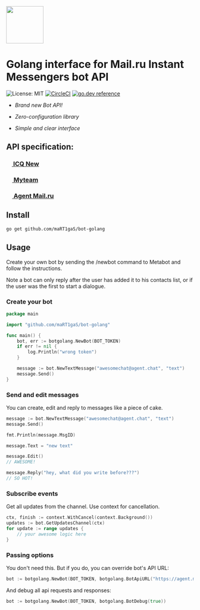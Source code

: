 <img src="https://github.com/mail-ru-im/bot-python/blob/master/logo.png" width="100" height="100">

# Golang interface for Mail.ru Instant Messengers bot API
![License: MIT](https://img.shields.io/badge/License-MIT-blue.svg)
[![CircleCI](https://circleci.com/gh/mail-ru-im/bot-golang.svg?style=svg)](https://circleci.com/gh/mail-ru-im/bot-golang)
[![go.dev reference](https://img.shields.io/badge/go.dev-reference-007d9c?logo=go&logoColor=white&style=flat)](https://pkg.go.dev/github.com/maRT1gaS/bot-golang)

 - *Brand new Bot API!*

 - *Zero-configuration library*

 - *Simple and clear interface*

## API specification:
### [<img src="https://icq.com/cached/img/landing/icon_and_192.png" width="15"> ICQ New ](https://icq.com/botapi/)
### [<img src="https://is3-ssl.mzstatic.com/image/thumb/Purple123/v4/e8/4f/1b/e84f1b57-206f-7750-ac5a-27f93ff4a0d8/icons-bundle.png/460x0w.png" width="16"> Myteam ](https://myteam.mail.ru/botapi/)

### [<img src="https://agent.mail.ru/img/agent2014/common/2x/button_logo.png" width="16"> Agent Mail.ru](https://agent.mail.ru/botapi/) 

## Install
```bash
go get github.com/maRT1gaS/bot-golang
```

## Usage

Create your own bot by sending the /newbot command to Metabot and follow the instructions.

Note a bot can only reply after the user has added it to his contacts list, or if the user was the first to start a dialogue.

### Create your bot

```go
package main

import "github.com/maRT1gaS/bot-golang"

func main() {
    bot, err := botgolang.NewBot(BOT_TOKEN)
    if err != nil {
        log.Println("wrong token")
    }

    message := bot.NewTextMessage("awesomechat@agent.chat", "text")
    message.Send()
}
```

### Send and edit messages

You can create, edit and reply to messages like a piece of cake.

```go
message := bot.NewTextMessage("awesomechat@agent.chat", "text")
message.Send()

fmt.Println(message.MsgID)

message.Text = "new text"

message.Edit()
// AWESOME!

message.Reply("hey, what did you write before???")
// SO HOT!
```

### Subscribe events

Get all updates from the channel. Use context for cancellation.

```go
ctx, finish := context.WithCancel(context.Background())
updates := bot.GetUpdatesChannel(ctx)
for update := range updates {
	// your awesome logic here
}
```

### Passing options

You don't need this.
But if you do, you can override bot's API URL:

```go
bot := botgolang.NewBot(BOT_TOKEN, botgolang.BotApiURL("https://agent.mail.ru/bot/v1"))
```
And debug all api requests and responses:

```go
bot := botgolang.NewBot(BOT_TOKEN, botgolang.BotDebug(true))
```
